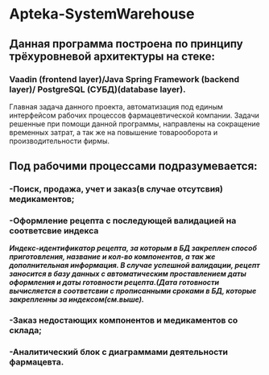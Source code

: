 # Apteka-SystemWarehouse
## Данная программа построена по принципу трёхуровневой архитектуры на стеке:
### Vaadin (frontend layer)/Java Spring Framework (backend layer)/ PostgreSQL (СУБД)(database layer). 
Главная задача данного проекта, автоматизация под единым интерфейсом рабочих процессов фармацевтической компании. 
Задачи решенные при помощи данной программы, направлены  на сокращение  временных затрат, а так же на повышение товарооборота и производительности фирмы.
## Под рабочими процессами подразумевается:
### -Поиск, продажа, учет и заказ(в случае отсутсвия) медикаментов;
### -Оформление рецепта с последующей валидацией на соответсвие индекса
***Индекс-идентификатор рецепта, за которым в БД закреплен способ приготовления,
название и кол-во компонентов, а так же дополнительная информация.
В случае успешной валидации, рецепт заносится в базу данных с автоматическим проставлением даты оформления
и даты готовности рецепта.(Дата готовности вычисляется в соответсвии с прописанными сроками в БД, которые закрепленны за индексом(см.выше).***
### -Заказ недостающих компонентов и медикаментов со склада;
### -Аналитический блок с диаграммами деятельности фармацевта. 
